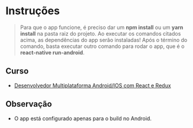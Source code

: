 # Instruções
> Para que o app funcione, é preciso dar um **npm install** ou um **yarn install** na pasta raiz do projeto. Ao executar os comandos citados acima, as dependências do app serão instaladas!
Após o término do comando, basta executar outro comando para rodar o app, que é o **react-native run-android**.

## Curso
- [Desenvolvedor Multiplataforma Android/IOS com React e Redux](https://www.udemy.com/desenvolvedor-multiplataforma-androidios-com-react-e-redux/learn/v4/overview)

## Observação
- O app está configurado apenas para o build no Android.